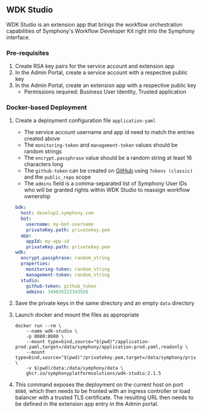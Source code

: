 ## WDK Studio
WDK Studio is an extension app that brings the workflow orchestration capabilities
of Symphony's Workflow Developer Kit right into the Symphony interface.

### Pre-requisites
1. Create RSA key pairs for the service account and extension app
2. In the Admin Portal, create a service account with a respective public key
3. In the Admin Portal, create an extension app with a respective public key
   - Permissions required: Business User Identity, Trusted application

### Docker-based Deployment
1. Create a deployment configuration file `application-yaml`
    - The service account username and app id need to match the entries created above
    - The `monitoring-token` and `management-token` values should be random strings
    - The `encrypt.passphrase` value should be a random string at least 16 characters long
    - The `github-token` can be created on [GitHub](https://github.com/settings/tokens) using `Tokens (classic)` and the `public_repo` scope
    - The `admins` field is a comma-separated list of Symphony User IDs who will be granted rights within WDK Studio to reassign workflow ownership
   ```yaml
   bdk:
     host: develop2.symphony.com
     bot:
       username: my-bot-username
       privateKey.path: privatekey.pem
     app:
       appId: my-app-id
       privateKey.path: privatekey.pem
   wdk:
     encrypt.passphrase: random_string
     properties:
       monitoring-token: random_string
       management-token: random_string
     studio:
       github-token: github_token
       admins: 349026222343926
   ```
       
2. Save the private keys in the same directory and an empty `data` directory
3. Launch docker and mount the files as appropriate
    ```shell
    docker run --rm \
        --name wdk-studio \
        -p 8080:8080 \
        --mount type=bind,source="$(pwd)"/application-prod.yaml,target=/data/symphony/application-prod.yaml,readonly \
        --mount type=bind,source="$(pwd)"/privatekey.pem,target=/data/symphony/privatekey.pem,readonly \
        -v $(pwd)/data:/data/symphony/data \
        ghcr.io/symphonyplatformsolutions/wdk-studio:2.1.5
    ```
4. This command exposes the deployment on the current host on port `8080`,
which then needs to be fronted with an ingress controller or load balancer
with a trusted TLS certificate. The resulting URL then needs to be defined in
the extension app entry in the Admin portal.
